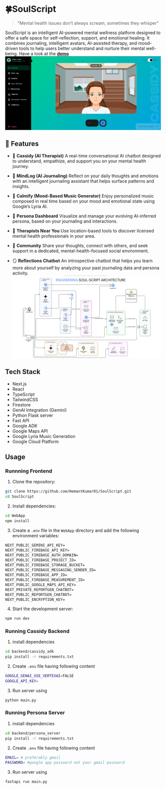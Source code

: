 # 🍀SoulScript
> "Mental health issues don’t always scream, sometimes they whisper"
> 
SoulScript is an intelligent AI-powered mental wellness platform designed to offer a safe space for self-reflection, support, and emotional healing. It combines journaling, intelligent avatars, AI-assisted therapy, and mood-driven tools to help users better understand and nurture their mental well-being.
Have a look at the [**demo**](https://www.youtube.com/watch?v=bJ5IWUYLzlE)
![SoulScript Dashboard](images/image-3.png)

## 🚀 Features
- 🧠 **Cassidy (AI Therapist)**
A real-time conversational AI chatbot designed to understand, empathize, and support you on your mental health journey.

- 📔 **MindLog (AI Journaling)**
Reflect on your daily thoughts and emotions with an intelligent journaling assistant that helps surface patterns and insights.

- 🎵 **Calmify (Mood-Based Music Generator)**
Enjoy personalized music composed in real time based on your mood and emotional state using Google’s Lyria AI.

- 🧬 **Persona Dashboard**
Visualize and manage your evolving AI-inferred persona, based on your journaling and interactions.

- 📍 **Therapists Near You**
Use location-based tools to discover licensed mental health professionals in your area.

- 🤝 **Community**
Share your thoughts, connect with others, and seek support in a dedicated, mental-health-focused social environment.

- 🪞 **Reflections Chatbot**
An introspective chatbot that helps you learn more about yourself by analyzing your past journaling data and persona activity.
![architecture diagram](images/image-2.png)

## Tech Stack
- Next.js
- React
- TypeScript
- TailwindCSS
- Firestore
- GenAI Integration (Gemini)
- Python Flask server
- Fast API
- Google ADK
- Google Maps API
- Google Lyria Music Generation
- Google Cloud Platform


## Usage
### Runnning Frontend
1. Clone the repository:
```sh
git clone https://github.com/HemantKumar01/SoulScript.git
cd SoulScript
```
2. Install dependencies:
```sh
cd WebApp
npm install
```
3. Create a `.env` file in the `WebApp` directory and add the following environment variables:
```env
NEXT_PUBLIC_GEMINI_API_KEY=
NEXT_PUBLIC_FIREBASE_API_KEY=
NEXT_PUBLIC_FIREBASE_AUTH_DOMAIN=
NEXT_PUBLIC_FIREBASE_PROJECT_ID=
NEXT_PUBLIC_FIREBASE_STORAGE_BUCKET=
NEXT_PUBLIC_FIREBASE_MESSAGING_SENDER_ID=
NEXT_PUBLIC_FIREBASE_APP_ID=
NEXT_PUBLIC_FIREBASE_MEASUREMENT_ID=
NEXT_PUBLIC_GOOGLE_MAPS_API_KEY=
NEXT_PRIVATE_REPORTGEN_CHATBOT=
NEXT_PUBLIC_REPORTGEN_CHATBOT=  
NEXT_PUBLIC_ENCRYPTION_KEY=
```
4. Start the development server:
```sh
npm run dev
```

### Running Cassidy Backend
1. install dependencies
```sh
cd backend/cassidy_adk
pip install -r requirements.txt
```
2. Create `.env` file having following content
```sh
GOOGLE_GENAI_USE_VERTEXAI=FALSE
GOOGLE_API_KEY=
```
3. Run server using
```sh
python main.py
```
### Running Persona Server
1. install dependencies
```sh
cd backend/persona_server
pip install -r requirements.txt
```
2. Create `.env` file having following content
```sh
EMAIL= # preferably gmail 
PASSWORD= #google app password not your gmail password
```
3. Run server using
```sh
fastapi run main.py
```
